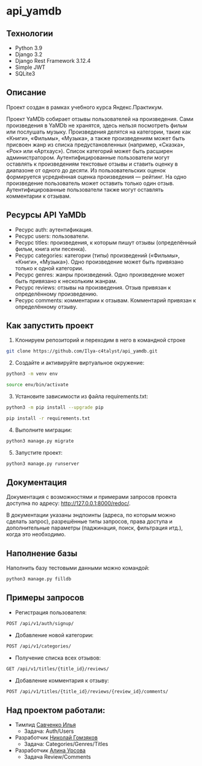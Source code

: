 # api_yamdb

## Технологии

- Python 3.9
- Django 3.2
- Django Rest Framework 3.12.4
- Simple JWT
- SQLite3

## Описание

Проект создан в рамках учебного курса Яндекс.Практикум.

Проект YaMDb собирает отзывы пользователей на произведения. Сами произведения в YaMDb не хранятся, здесь нельзя посмотреть фильм или послушать музыку. Произведения делятся на категории, такие как «Книги», «Фильмы», «Музыка», а также произведениям может быть присвоен жанр из списка предустановленных (например, «Сказка», «Рок» или «Артхаус»). Список категорий может быть расширен администратором.
Аутентифицированные пользователи могут оставлять к произведениям текстовые отзывы и ставить оценку в диапазоне от одного до десяти. Из пользовательских оценок формируется усреднённая оценка произведения — рейтинг. На одно произведение пользователь может оставить только один отзыв.
Аутентифицированные пользователи также могут оставлять комментарии к отзывам.

## Ресурсы API YaMDb

- Ресурс auth: аутентификация.
- Ресурс users: пользователи.
- Ресурс titles: произведения, к которым пишут отзывы (определённый фильм, книга или песенка).
- Ресурс categories: категории (типы) произведений («Фильмы», «Книги», «Музыка»). Одно произведение может быть привязано только к одной категории.
- Ресурс genres: жанры произведений. Одно произведение может быть привязано к нескольким жанрам.
- Ресурс reviews: отзывы на произведения. Отзыв привязан к определённому произведению.
- Ресурс comments: комментарии к отзывам. Комментарий привязан к определённому отзыву.

## Как запустить проект 

1. Клонируем репозиторий и переходим в него в командной строке

```sh
git clone https://github.com/Ilya-c4talyst/api_yamdb.git
```

2. Создайте и активируйте виртуальное окружение:

```sh
python3 -m venv env
```

```sh
source env/bin/activate
```

3. Установите зависимости из файла requirements.txt:

```sh
python3 -m pip install --upgrade pip
```

```sh
pip install -r requirements.txt
```

4. Выполните миграции:

```sh
python3 manage.py migrate
```

5. Запустите проект:

```sh
python3 manage.py runserver
```

## Документация

Документация с возможностями и примерами запросов проекта доступна по адресу: http://127.0.0.1:8000/redoc/.

В документации указаны эндпоинты (адреса, по которым можно сделать запрос), разрешённые типы запросов, права доступа и дополнительные параметры (паджинация, поиск, фильтрация итд.), когда это необходимо.

## Наполнение базы

Наполнить базу тестовыми данными можно командой:
```sh
python3 manage.py filldb
```

## Примеры запросов

- Регистрация пользователя:

```sh
POST /api/v1/auth/signup/
```
- Добавление новой категории:

```sh
POST /api/v1/categories/
```
- Получение списка всех отзывов:

```sh
GET /api/v1/titles/{title_id}/reviews/
```
- Добавление комментария к отзыву:

```sh
POST /api/v1/titles/{title_id}/reviews/{review_id}/comments/
```

## Над проектом работали:

- Тимлид [Савченко Илья](https://github.com/Ilya-c4talyst)
    - Задача: Auth/Users
- Разработчик [Николай Гомзяков](https://github.com/Nikolay040686)
    - Задача: Categories/Genres/Titles
- Разработчик [Алина Урсова](https://github.com/AlinaUrsova)
    - Задача Review/Comments 

